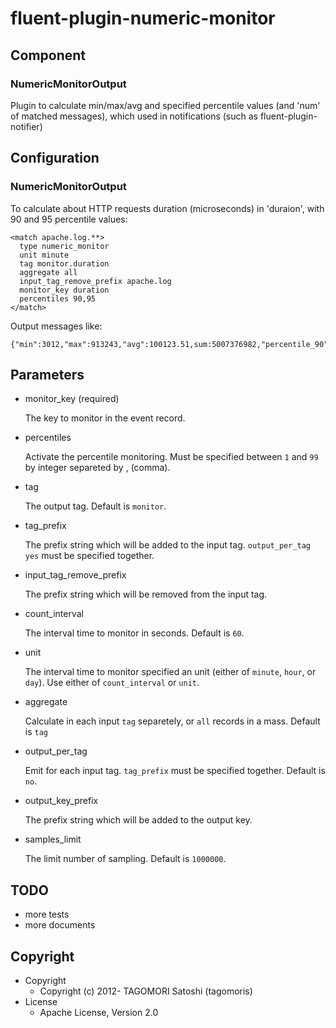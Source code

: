 # fluent-plugin-numeric-monitor

## Component

### NumericMonitorOutput

Plugin to calculate min/max/avg and specified percentile values (and 'num' of matched messages), which used in notifications (such as fluent-plugin-notifier)

## Configuration

### NumericMonitorOutput

To calculate about HTTP requests duration (microseconds) in 'duraion', with 90 and 95 percentile values:

    <match apache.log.**>
      type numeric_monitor
      unit minute
      tag monitor.duration
      aggregate all
      input_tag_remove_prefix apache.log
      monitor_key duration
      percentiles 90,95
    </match>

Output messages like:

    {"min":3012,"max":913243,"avg":100123.51,sum:5007376982,"percentile_90":154390,"percentile_95":223110,"num":50012}


## Parameters

* monitor\_key (required)

    The key to monitor in the event record.
    
* percentiles

    Activate the percentile monitoring. Must be specified between `1` and `99` by integer separeted by , (comma). 

* tag

    The output tag. Default is `monitor`. 

* tag\_prefix

    The prefix string which will be added to the input tag. `output_per_tag yes` must be specified together. 
    
* input\_tag\_remove\_prefix

    The prefix string which will be removed from the input tag. 

* count\_interval

    The interval time to monitor in seconds. Default is `60`. 
    
* unit

    The interval time to monitor specified an unit (either of `minute`, `hour`, or `day`). 
    Use either of `count_interval` or `unit`.
    
* aggregate

    Calculate in each input `tag` separetely, or `all` records in a mass. Default is `tag`
    
* output\_per\_tag

    Emit for each input tag. `tag_prefix` must be specified together. Default is `no`. 

* output\_key\_prefix

    The prefix string which will be added to the output key. 
    
* samples\_limit

    The limit number of sampling. Default is `1000000`. 

## TODO

* more tests
* more documents

## Copyright

* Copyright
  * Copyright (c) 2012- TAGOMORI Satoshi (tagomoris)
* License
  * Apache License, Version 2.0
